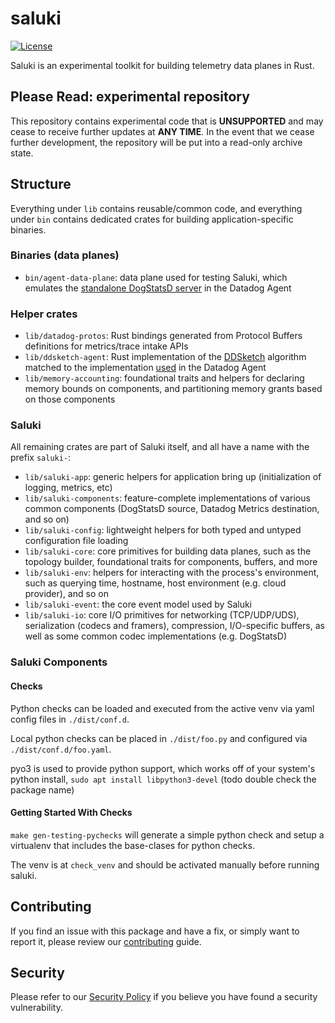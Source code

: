 # saluki
[![License](https://img.shields.io/badge/license-Apache--2.0-blue)](https://github.com/DataDog/datadog-agent/blob/master/LICENSE)

Saluki is an experimental toolkit for building telemetry data planes in Rust.

## Please Read: experimental repository

This repository contains experimental code that is **UNSUPPORTED** and may cease to receive further updates at **ANY TIME**.
In the event that we cease further development, the repository will be put into a read-only archive state.

## Structure

Everything under `lib` contains reusable/common code, and everything under `bin` contains dedicated crates for building
application-specific binaries.

### Binaries (data planes)

- `bin/agent-data-plane`: data plane used for testing Saluki, which emulates the [standalone DogStatsD server][standalone-dsd]
  in the Datadog Agent

### Helper crates

- `lib/datadog-protos`: Rust bindings generated from Protocol Buffers definitions for metrics/trace intake APIs
- `lib/ddsketch-agent`: Rust implementation of the [DDSketch][ddsketch] algorithm matched to the implementation
  [used][ddsketch-agent] in the Datadog Agent
- `lib/memory-accounting`: foundational traits and helpers for declaring memory bounds on components, and partitioning
  memory grants based on those components

### Saluki

All remaining crates are part of Saluki itself, and all have a name with the prefix `saluki-`:

- `lib/saluki-app`: generic helpers for application bring up (initialization of logging, metrics, etc)
- `lib/saluki-components`: feature-complete implementations of various common components (DogStatsD source, Datadog
  Metrics destination, and so on)
- `lib/saluki-config`: lightweight helpers for both typed and untyped configuration file loading
- `lib/saluki-core`: core primitives for building data planes, such as the topology builder, foundational traits for
  components, buffers, and more
- `lib/saluki-env`: helpers for interacting with the process's environment, such as querying time, hostname, host
  environment (e.g. cloud provider), and so on
- `lib/saluki-event`: the core event model used by Saluki
- `lib/saluki-io`: core I/O primitives for networking (TCP/UDP/UDS), serialization (codecs and framers), compression,
  I/O-specific buffers, as well as some common codec implementations (e.g. DogStatsD)

### Saluki Components
#### Checks
Python checks can be loaded and executed from the active venv via yaml config files in `./dist/conf.d`.

Local python checks can be placed in `./dist/foo.py` and configured via `./dist/conf.d/foo.yaml`.

pyo3 is used to provide python support, which works off of your system's python
install, `sudo apt install libpython3-devel` (todo double check the package name)

#### Getting Started With Checks
`make gen-testing-pychecks` will generate a simple python check and setup a
virtualenv that includes the base-clases for python checks.

The venv is at `check_venv` and should be activated manually before running
saluki.

## Contributing

If you find an issue with this package and have a fix, or simply want to report it, please review our
[contributing][contributing] guide.

## Security

Please refer to our [Security Policy][security-policy] if you believe you have found a security vulnerability.

[standalone-dsd]: https://github.com/DataDog/datadog-agent/tree/main/cmd/dogstatsd
[ddsketch]: https://www.vldb.org/pvldb/vol12/p2195-masson.pdf
[ddsketch-agent]: https://github.com/DataDog/opentelemetry-mapping-go/blob/main/pkg/quantile/sparse.go
[contributing]: CONTRIBUTING.md
[security-policy]: SECURITY.md
